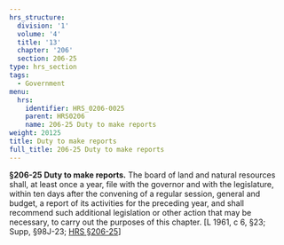 ```yaml
---
hrs_structure:
  division: '1'
  volume: '4'
  title: '13'
  chapter: '206'
  section: 206-25
type: hrs_section
tags:
  - Government
menu:
  hrs:
    identifier: HRS_0206-0025
    parent: HRS0206
    name: 206-25 Duty to make reports
weight: 20125
title: Duty to make reports
full_title: 206-25 Duty to make reports
---
```

**§206-25 Duty to make reports.** The board of land and natural resources shall, at least once a year, file with the governor and with the legislature, within ten days after the convening of a regular session, general and budget, a report of its activities for the preceding year, and shall recommend such additional legislation or other action that may be necessary, to carry out the purposes of this chapter. [L 1961, c 6, §23; Supp, §98J-23; [HRS §206-25](/title-13/chapter-206/section-206-25/)]